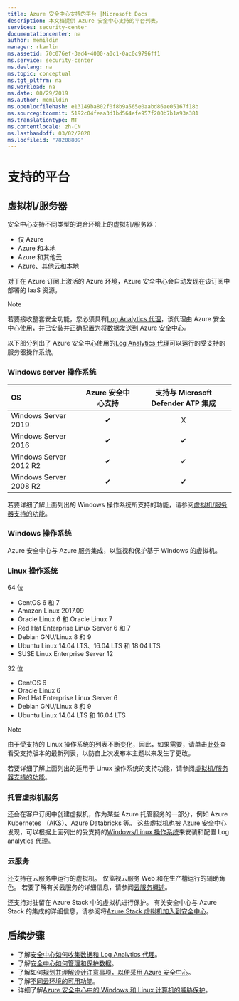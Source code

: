 ```yaml
---
title: Azure 安全中心支持的平台 |Microsoft Docs
description: 本文档提供 Azure 安全中心支持的平台列表。
services: security-center
documentationcenter: na
author: memildin
manager: rkarlin
ms.assetid: 70c076ef-3ad4-4000-a0c1-0ac0c9796ff1
ms.service: security-center
ms.devlang: na
ms.topic: conceptual
ms.tgt_pltfrm: na
ms.workload: na
ms.date: 08/29/2019
ms.author: memildin
ms.openlocfilehash: e13149ba802f0f8b9a565e0aabd86ae05167f18b
ms.sourcegitcommit: 5192c04feaa3d1bd564efe957f200b7b1a93a381
ms.translationtype: MT
ms.contentlocale: zh-CN
ms.lasthandoff: 03/02/2020
ms.locfileid: "78208809"
---
```

# <a name="supported-platforms"></a>支持的平台 

## 虚拟机/服务器<a name="vm-server"></a>

安全中心支持不同类型的混合环境上的虚拟机/服务器：

* 仅 Azure
* Azure 和本地
* Azure 和其他云
* Azure、其他云和本地

对于在 Azure 订阅上激活的 Azure 环境，Azure 安全中心会自动发现在该订阅中部署的 IaaS 资源。

> [!NOTE]
> 若要接收整套安全功能，您必须具有[Log Analytics 代理](../azure-monitor/platform/agents-overview.md#log-analytics-agent)，该代理由 Azure 安全中心使用，并已安装并[正确配置为将数据发送到 Azure 安全中心](security-center-enable-data-collection.md#manual-agent)。

以下部分列出了 Azure 安全中心使用的[Log Analytics 代理](../azure-monitor/platform/agents-overview.md#log-analytics-agent)可以运行的受支持的服务器操作系统。

### Windows server 操作系统<a name="os-windows"></a>

|OS|Azure 安全中心支持|支持与 Microsoft Defender ATP 集成|
|:---|:-:|:-:|
|Windows Server 2019|✔|X|
|Windows Server 2016|✔|✔|
|Windows Server 2012 R2|✔|✔|
|Windows Server 2008 R2|✔|✔|

若要详细了解上面列出的 Windows 操作系统所支持的功能，请参阅[虚拟机/服务器支持的功能](security-center-services.md#vm-server-features)。

### Windows 操作系统<a name="os-windows (non-server)"></a>

Azure 安全中心与 Azure 服务集成，以监视和保护基于 Windows 的虚拟机。

### Linux 操作系统<a name="os-linux"></a>

64 位

* CentOS 6 和 7
* Amazon Linux 2017.09
* Oracle Linux 6 和 Oracle Linux 7
* Red Hat Enterprise Linux Server 6 和 7
* Debian GNU/Linux 8 和 9
* Ubuntu Linux 14.04 LTS、16.04 LTS 和 18.04 LTS
* SUSE Linux Enterprise Server 12

32 位
* CentOS 6
* Oracle Linux 6
* Red Hat Enterprise Linux Server 6
* Debian GNU/Linux 8 和 9
* Ubuntu Linux 14.04 LTS 和 16.04 LTS

> [!NOTE]
> 由于受支持的 Linux 操作系统的列表不断变化，因此，如果需要，请单击[此处](https://github.com/microsoft/OMS-Agent-for-Linux#supported-linux-operating-systems)查看受支持版本的最新列表，以防自上次发布本主题以来发生了更改。

若要详细了解上面列出的适用于 Linux 操作系统的支持功能，请参阅[虚拟机/服务器支持的功能](security-center-services.md#vm-server-features)。

### 托管虚拟机服务<a name="virtual-machine"></a>

还会在客户订阅中创建虚拟机，作为某些 Azure 托管服务的一部分，例如 Azure Kubernetes （AKS）、Azure Databricks 等。 这些虚拟机也被 Azure 安全中心发现，可以根据上面列出的受支持的[Windows/Linux 操作系统](#os-windows)来安装和配置 Log analytics 代理。

### 云服务<a name="cloud-services"></a>

还支持在云服务中运行的虚拟机。 仅监视云服务 Web 和在生产槽运行的辅助角色。 若要了解有关云服务的详细信息，请参阅[云服务概述](../cloud-services/cloud-services-choose-me.md)。

还支持对驻留在 Azure Stack 中的虚拟机进行保护。 有关安全中心与 Azure Stack 的集成的详细信息，请参阅将[Azure Stack 虚拟机加入到安全中心](https://docs.microsoft.com/azure/security-center/quick-onboard-azure-stack)。

## <a name="next-steps"></a>后续步骤

- 了解[安全中心如何收集数据和 Log Analytics 代理](security-center-enable-data-collection.md)。
- 了解[安全中心如何管理和保护数据](security-center-data-security.md)。
- 了解如何[规划并理解设计注意事项，以便采用 Azure 安全中心](security-center-planning-and-operations-guide.md)。
- 了解[不同云环境的可用功能](security-center-services.md)。
- 详细了解[Azure 安全中心中的 Windows 和 Linux 计算机的威胁保护](threat-protection.md#windows-machines)。
